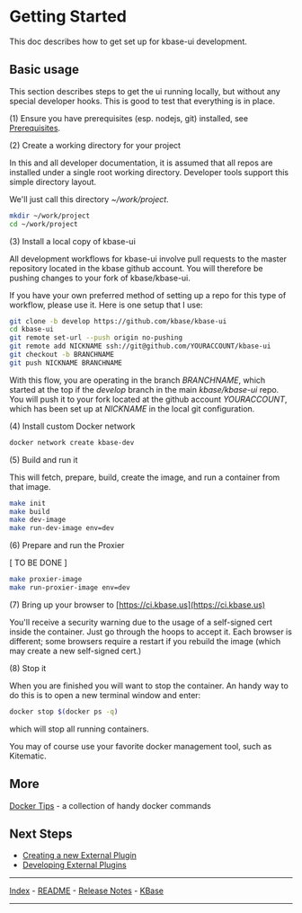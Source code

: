 # Getting Started

This doc describes how to get set up for kbase-ui development.

## Basic usage

This section describes steps to get the ui running locally, but without any special developer hooks. This is good to test that everything is in place.

(1) Ensure you have prerequisites (esp. nodejs, git) installed, see [Prerequisites](prerequisites.md).

(2) Create a working directory for your project

In this and all developer documentation, it is assumed that all repos are installed under a single root working directory. Developer tools support this simple directory layout.

We'll just call this directory *~/work/project*.

```bash
mkdir ~/work/project
cd ~/work/project
```

(3) Install a local copy of kbase-ui

All development workflows for kbase-ui involve pull requests to the master repository located in the kbase github account. You will therefore be pushing changes to your fork of kbase/kbase-ui.

If you have your own preferred method of setting up a repo for this type of workflow, please use it. Here is one setup that I use:


```bash
git clone -b develop https://github.com/kbase/kbase-ui
cd kbase-ui
git remote set-url --push origin no-pushing
git remote add NICKNAME ssh://git@github.com/YOURACCOUNT/kbase-ui
git checkout -b BRANCHNAME
git push NICKNAME BRANCHNAME
```

With this flow, you are operating in the branch *BRANCHNAME*, which started at the top if the *develop* branch in the main *kbase/kbase-ui* repo. You will push it to your fork located at the github account *YOURACCOUNT*, which has been set up at *NICKNAME* in the local git configuration.

(4) Install custom Docker network

```bash
docker network create kbase-dev
```

(5) Build and run it

This will fetch, prepare, build, create the image, and run a container from that image. 

```bash
make init
make build
make dev-image
make run-dev-image env=dev
```

(6) Prepare and run the Proxier

[ TO BE DONE ]

```bash
make proxier-image
make run-proxier-image env=dev
```

(7) Bring up your browser to [https://ci.kbase.us](https://ci.kbase.us)

You'll receive a security warning due to the usage of a self-signed cert inside the container. Just go through the hoops to accept it. Each browser is different; some browsers require a restart if you rebuild the image (which may create a new self-signed cert.)

(8) Stop it

When you are finished you will want to stop the container. An handy way to do this is to open a new terminal window and enter:

```bash
docker stop $(docker ps -q)
```

which will stop all running containers.

You may of course use your favorite docker management tool, such as Kitematic.

## More

[Docker Tips](docker-tips.md) - a collection of handy docker commands

## Next Steps

- [Creating a new External Plugin](developing-new-external-plugin.md)
- [Developing External Plugins](developing-external-plugins.md)



---

[Index](index.md) - [README](../README.md) - [Release Notes](../release-notes/index.md) - [KBase](http://kbase.us)

---